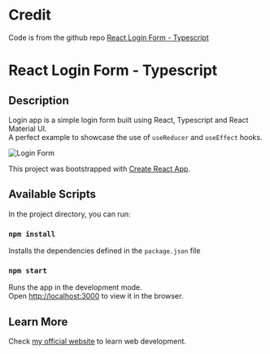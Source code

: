 # Credit
Code is from the github repo [React Login Form - Typescript](https://github.com/creativesuraj/react-material-ui-login)

# React Login Form - Typescript

## Description

Login app is a simple login form built using React, Typescript and React Material UI.<br />
A perfect example to showcase the use of `useReducer` and `useEffect` hooks. 

![Login Form](/public/screenshot.png)

This project was bootstrapped with [Create React App](https://github.com/facebook/create-react-app).

## Available Scripts

In the project directory, you can run:

### `npm install`

Installs the dependencies defined in the `package.json` file
### `npm start`

Runs the app in the development mode.<br />
Open [http://localhost:3000](http://localhost:3000) to view it in the browser.

## Learn More

Check [my official website](https://surajsharma.net) to learn web development.